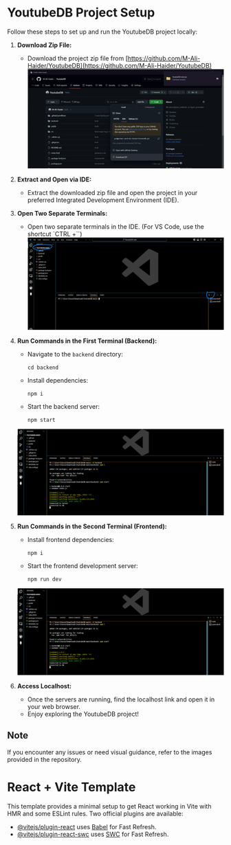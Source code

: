 # YoutubeDB Project Setup

Follow these steps to set up and run the YoutubeDB project locally:

1. **Download Zip File:**
   - Download the project zip file from [https://github.com/M-Ali-Haider/YoutubeDB](https://github.com/M-Ali-Haider/YoutubeDB)
   ![Download Zip](HowToRun/1.webp)

2. **Extract and Open via IDE:**
   - Extract the downloaded zip file and open the project in your preferred Integrated Development Environment (IDE).

3. **Open Two Separate Terminals:**
   - Open two separate terminals in the IDE. (For VS Code, use the shortcut `CTRL +\``)
    ![Open Terminals](HowToRun/2.webp)

4. **Run Commands in the First Terminal (Backend):**
   - Navigate to the `backend` directory:
     ```
     cd backend
     ```
   - Install dependencies:
     ```
     npm i
     ```
   - Start the backend server:
     ```
     npm start
     ```
    ![Run Commands Backend](HowToRun/3.webp) 

5. **Run Commands in the Second Terminal (Frontend):**
   - Install frontend dependencies:
     ```
     npm i
     ```
   - Start the frontend development server:
     ```
     npm run dev
     ```
    ![Run Commands Frontend](HowToRun/3.webp) 

6. **Access Localhost:**
   - Once the servers are running, find the localhost link and open it in your web browser.
   - Enjoy exploring the YoutubeDB project!

## Note
If you encounter any issues or need visual guidance, refer to the images provided in the repository.

# React + Vite Template

This template provides a minimal setup to get React working in Vite with HMR and some ESLint rules. Two official plugins are available:

- [@vitejs/plugin-react](https://github.com/vitejs/vite-plugin-react/blob/main/packages/plugin-react/README.md) uses [Babel](https://babeljs.io/) for Fast Refresh.
- [@vitejs/plugin-react-swc](https://github.com/vitejs/vite-plugin-react-swc) uses [SWC](https://swc.rs/) for Fast Refresh.
